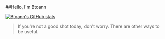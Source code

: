 ##Hello, I'm Btoann

[![Btoann's GitHub stats]([https://github-readme-stats.vercel.app/api?username=btoann&show_icons=true&&theme=dark#gh-dark-mode-only&hide_border=true])](https://github.com/btoann)

> If you're not a good shot today, don't worry.
> There are other ways to be useful.
